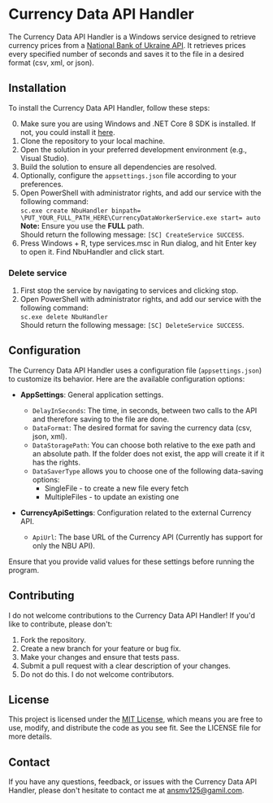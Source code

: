 # Currency Data API Handler

The Currency Data API Handler is a Windows service designed to retrieve currency prices from a [National Bank of Ukraine API](https://bank.gov.ua/en/open-data/api-dev). It retrieves prices every specified number of seconds and saves it to the file in a desired format (csv, xml, or json).

## Installation

To install the Currency Data API Handler, follow these steps:

0. Make sure you are using Windows and .NET Core 8 SDK is installed. If not, you could install it [here](https://dotnet.microsoft.com/en-us/download/dotnet/8.0).
1. Clone the repository to your local machine.
2. Open the solution in your preferred development environment (e.g., Visual Studio).
3. Build the solution to ensure all dependencies are resolved.
4. Optionally, configure the `appsettings.json` file according to your preferences.
5. Open PowerShell with administrator rights, and add our service with the following command:  
   `sc.exe create NbuHandler binpath= \PUT_YOUR_FULL_PATH_HERE\CurrencyDataWorkerService.exe start= auto`  
   **Note:** Ensure you use the **FULL** path.  
   Should return the following message: `[SC] CreateService SUCCESS`.
7. Press Windows + R, type services.msc in Run dialog, and hit Enter key to open it. Find NbuHandler and click start.

### Delete service

1. First stop the service by navigating to services and clicking stop.
2. Open PowerShell with administrator rights, and add our service with the following command:  
   `sc.exe delete NbuHandler`  
   Should return the following message: `[SC] DeleteService SUCCESS`.

## Configuration

The Currency Data API Handler uses a configuration file (`appsettings.json`) to customize its behavior. Here are the available configuration options:

- **AppSettings**: General application settings.
  - `DelayInSeconds`: The time, in seconds, between two calls to the API and therefore saving to the file are done.
  - `DataFormat`: The desired format for saving the currency data (csv, json, xml).
  - `DataStoragePath`: You can choose both relative to the exe path and an absolute path. If the folder does not exist, the app will create it if it has the rights.
  - `DataSaverType` allows you to choose one of the following data-saving options:
    - SingleFile - to create a new file every fetch
    - MultipleFiles - to update an existing one

- **CurrencyApiSettings**: Configuration related to the external Currency API.
  - `ApiUrl`: The base URL of the Currency API (Currently has support for only the NBU API).

Ensure that you provide valid values for these settings before running the program.

## Contributing

I do not welcome contributions to the Currency Data API Handler! If you'd like to contribute, please don't:

1. Fork the repository.
2. Create a new branch for your feature or bug fix.
3. Make your changes and ensure that tests pass.
4. Submit a pull request with a clear description of your changes.
5. Do not do this. I do not welcome contributors.

## License

This project is licensed under the [MIT License](LICENSE), which means you are free to use, modify, and distribute the code as you see fit. See the LICENSE file for more details.

## Contact

If you have any questions, feedback, or issues with the Currency Data API Handler, please don't hesitate to contact me at [ansmv125@gamil.com](mailto:ansmv125@gamil.com).

